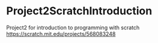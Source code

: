 # Project2ScratchIntroduction
Project2 for introduction to programming with scratch
https://scratch.mit.edu/projects/568083248
